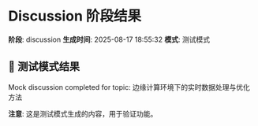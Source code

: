 # Discussion 阶段结果

**阶段**: discussion
**生成时间**: 2025-08-17 18:55:32
**模式**: 测试模式

## 📝 测试模式结果

Mock discussion completed for topic: 边缘计算环境下的实时数据处理与优化方法

**注意**: 这是测试模式生成的内容，用于验证功能。
